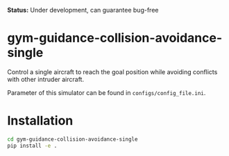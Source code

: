 **Status:** Under development, can guarantee bug-free

# gym-guidance-collision-avoidance-single

Control a single aircraft to reach the goal position while avoiding conflicts with other intruder aircraft.

Parameter of this simulator can be found in `configs/config_file.ini`.

# Installation

```bash
cd gym-guidance-collision-avoidance-single
pip install -e .
```
